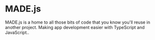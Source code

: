 # MADE.js
MADE.js is a home to all those bits of code that you know you'll reuse in another project. Making app development easier with TypeScript and JavaScript..
